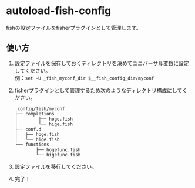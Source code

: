 # autoload-fish-config
fishの設定ファイルをfisherプラグインとして管理します。

## 使い方
1. 設定ファイルを保存しておくディレクトリを決めてユニバーサル変数に設定してください。  
    例：` set -U _fish_myconf_dir $__fish_config_dir/myconf `

2. fisherプラグインとして管理するため次のようなディレクトリ構成にしてください。
    ```
    .config/fish/myconf
    ├── completions
    │        ├── hoge.fish
    │        └── hige.fish
    ├── conf.d
    │   ├── hoge.fish
    │   └── hige.fish
    └── functions
            ├── hogefunc.fish
            └── higefunc.fish
    ```
3. 設定ファイルを移行してください。
3. 完了！


